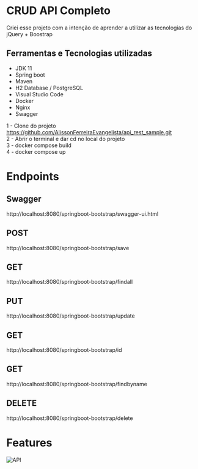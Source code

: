 # CRUD API Completo

Criei esse projeto com a intenção de aprender a utilizar as tecnologias do jQuery + Boostrap

## Ferramentas e Tecnologias utilizadas

 - JDK 11
 - Spring boot
 - Maven
 - H2 Database / PostgreSQL
 - Visual Studio Code
 - Docker
 - Nginx
 - Swagger
 


 1 - Clone do projeto https://github.com/AlissonFerreiraEvangelista/api_rest_sample.git
 <br>
 2 - Abrir o terminal e dar cd no local do projeto <br>
 3 - docker compose build <br>
 4 - docker compose up <br>
 
# Endpoints
## Swagger
http://localhost:8080/springboot-bootstrap/swagger-ui.html

## POST
http://localhost:8080/springboot-bootstrap/save

## GET
http://localhost:8080/springboot-bootstrap/findall

## PUT
http://localhost:8080/springboot-bootstrap/update

## GET
http://localhost:8080/springboot-bootstrap/id

## GET
http://localhost:8080/springboot-bootstrap/findbyname

## DELETE
http://localhost:8080/springboot-bootstrap/delete

# Features

![API](https://user-images.githubusercontent.com/82222646/207737422-6dc2f429-9305-4116-bb71-7bd78ca993c6.PNG)
